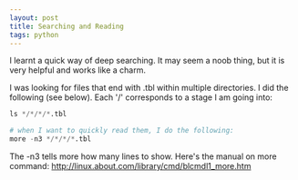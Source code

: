 ```yaml
---
layout: post
title: Searching and Reading
tags: python
---
```

I learnt a quick way of deep searching. It may seem a noob thing, but it is very helpful and works like a charm. 

I was looking for files that end with .tbl within multiple directories. I did the following (see below). Each '/' corresponds to a stage I am going into:  

~~~python
ls */*/*/*.tbl

# when I want to quickly read them, I do the following:
more -n3 */*/*/*.tbl
~~~

The -n3 tells more how many lines to show. Here's the manual on more command: http://linux.about.com/library/cmd/blcmdl1_more.htm